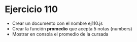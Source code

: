 # Ejercicio 110

* Crear un documento con el nombre ej110.js
* Crear la función **promedio** que acepta 5 notas (numbers)
* Mostrar en consola el promedio de la cursada